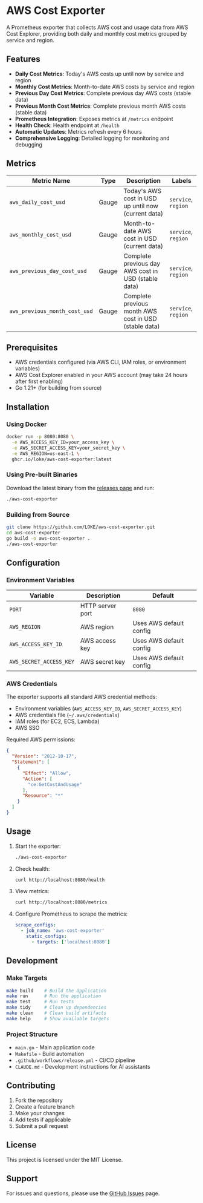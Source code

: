# AWS Cost Exporter

A Prometheus exporter that collects AWS cost and usage data from AWS Cost Explorer, providing both daily and monthly cost metrics grouped by service and region.

## Features

- **Daily Cost Metrics**: Today's AWS costs up until now by service and region
- **Monthly Cost Metrics**: Month-to-date AWS costs by service and region
- **Previous Day Cost Metrics**: Complete previous day AWS costs (stable data) 
- **Previous Month Cost Metrics**: Complete previous month AWS costs (stable data)
- **Prometheus Integration**: Exposes metrics at `/metrics` endpoint
- **Health Check**: Health endpoint at `/health`
- **Automatic Updates**: Metrics refresh every 6 hours
- **Comprehensive Logging**: Detailed logging for monitoring and debugging

## Metrics

| Metric Name | Type | Description | Labels |
|-------------|------|-------------|---------|
| `aws_daily_cost_usd` | Gauge | Today's AWS cost in USD up until now (current data) | `service`, `region` |
| `aws_monthly_cost_usd` | Gauge | Month-to-date AWS cost in USD (current data) | `service`, `region` |
| `aws_previous_day_cost_usd` | Gauge | Complete previous day AWS cost in USD (stable data) | `service`, `region` |
| `aws_previous_month_cost_usd` | Gauge | Complete previous month AWS cost in USD (stable data) | `service`, `region` |

## Prerequisites

- AWS credentials configured (via AWS CLI, IAM roles, or environment variables)
- AWS Cost Explorer enabled in your AWS account (may take 24 hours after first enabling)
- Go 1.21+ (for building from source)

## Installation

### Using Docker

```bash
docker run -p 8080:8080 \
  -e AWS_ACCESS_KEY_ID=your_access_key \
  -e AWS_SECRET_ACCESS_KEY=your_secret_key \
  -e AWS_REGION=us-east-1 \
  ghcr.io/loke/aws-cost-exporter:latest
```

### Using Pre-built Binaries

Download the latest binary from the [releases page](https://github.com/LOKE/aws-cost-exporter/releases) and run:

```bash
./aws-cost-exporter
```

### Building from Source

```bash
git clone https://github.com/LOKE/aws-cost-exporter.git
cd aws-cost-exporter
go build -o aws-cost-exporter .
./aws-cost-exporter
```

## Configuration

### Environment Variables

| Variable | Description | Default |
|----------|-------------|---------|
| `PORT` | HTTP server port | `8080` |
| `AWS_REGION` | AWS region | Uses AWS default config |
| `AWS_ACCESS_KEY_ID` | AWS access key | Uses AWS default config |
| `AWS_SECRET_ACCESS_KEY` | AWS secret key | Uses AWS default config |

### AWS Credentials

The exporter supports all standard AWS credential methods:
- Environment variables (`AWS_ACCESS_KEY_ID`, `AWS_SECRET_ACCESS_KEY`)
- AWS credentials file (`~/.aws/credentials`)
- IAM roles (for EC2, ECS, Lambda)
- AWS SSO

Required AWS permissions:
```json
{
  "Version": "2012-10-17",
  "Statement": [
    {
      "Effect": "Allow",
      "Action": [
        "ce:GetCostAndUsage"
      ],
      "Resource": "*"
    }
  ]
}
```

## Usage

1. Start the exporter:
   ```bash
   ./aws-cost-exporter
   ```

2. Check health:
   ```bash
   curl http://localhost:8080/health
   ```

3. View metrics:
   ```bash
   curl http://localhost:8080/metrics
   ```

4. Configure Prometheus to scrape the metrics:
   ```yaml
   scrape_configs:
     - job_name: 'aws-cost-exporter'
       static_configs:
         - targets: ['localhost:8080']
   ```

## Development

### Make Targets

```bash
make build    # Build the application
make run      # Run the application
make test     # Run tests
make tidy     # Clean up dependencies
make clean    # Clean build artifacts
make help     # Show available targets
```

### Project Structure

- `main.go` - Main application code
- `Makefile` - Build automation
- `.github/workflows/release.yml` - CI/CD pipeline
- `CLAUDE.md` - Development instructions for AI assistants

## Contributing

1. Fork the repository
2. Create a feature branch
3. Make your changes
4. Add tests if applicable
5. Submit a pull request

## License

This project is licensed under the MIT License.

## Support

For issues and questions, please use the [GitHub Issues](https://github.com/LOKE/aws-cost-exporter/issues) page.
